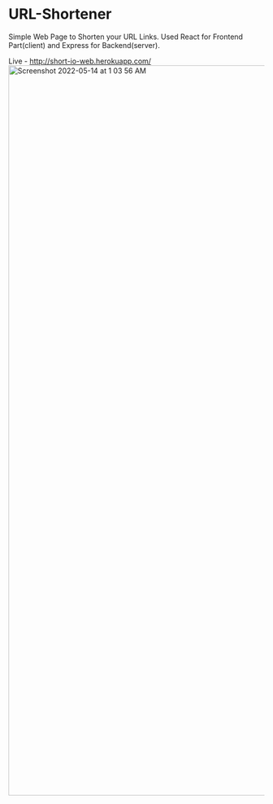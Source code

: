 # URL-Shortener
Simple Web Page to Shorten your URL Links.
Used React for Frontend Part(client) and Express for Backend(server).

Live - http://short-io-web.herokuapp.com/
<img width="1437" alt="Screenshot 2022-05-14 at 1 03 56 AM" src="https://user-images.githubusercontent.com/87825281/168377246-6e159214-2983-40a7-ba11-859e9d7f63bf.png">
